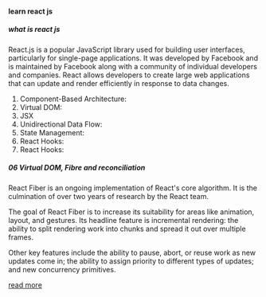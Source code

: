 #### learn react js

##### what is react js
React.js is a popular JavaScript library used for building user interfaces, particularly for single-page applications. It was developed by Facebook and is maintained by Facebook along with a community of individual developers and companies. React allows developers to create large web applications that can update and render efficiently in response to data changes.

1. Component-Based Architecture:
2. Virtual DOM:
3. JSX
4. Unidirectional Data Flow:
5. State Management:
6. React Hooks:
7. React Hooks:


##### 06 Virtual DOM, Fibre and reconciliation

React Fiber is an ongoing implementation of React's core algorithm. It is the culmination of over two years of research by the React team.

The goal of React Fiber is to increase its suitability for areas like animation, layout, and gestures. Its headline feature is incremental rendering: the ability to split rendering work into chunks and spread it out over multiple frames.

Other key features include the ability to pause, abort, or reuse work as new updates come in; the ability to assign priority to different types of updates; and new concurrency primitives.

[read more](https://github.com/acdlite/react-fiber-architecture/tree/master)


